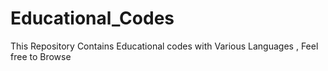 # Educational_Codes
This Repository Contains Educational codes with Various Languages , Feel free to Browse

